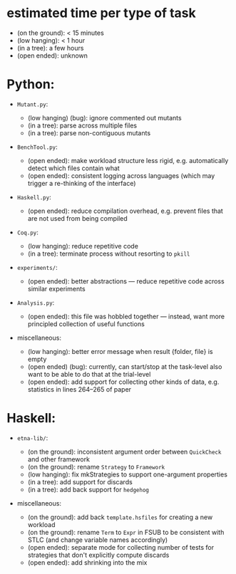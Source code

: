 # estimated time per type of task

- (on the ground): < 15 minutes
- (low hanging): < 1 hour
- (in a tree): a few hours
- (open ended): unknown

# Python:

- `Mutant.py`:

  - (low hanging) (bug):
    ignore commented out mutants
  - (in a tree):
    parse across multiple files
  - (in a tree):
    parse non-contiguous mutants

- `BenchTool.py`:

  - (open ended):
    make workload structure less rigid, e.g.
    automatically detect which files contain what
  - (open ended):
    consistent logging across languages
    (which may trigger a re-thinking of the interface)

- `Haskell.py`:

  - (open ended):
    reduce compilation overhead, e.g.
    prevent files that are not used from being compiled

- `Coq.py`:

  - (low hanging):
    reduce repetitive code
  - (in a tree):
    terminate process without resorting to `pkill`

- `experiments/`:

  - (open ended):
    better abstractions —
    reduce repetitive code across similar experiments

- `Analysis.py`:

  - (open ended):
    this file was hobbled together — instead, want
    more principled collection of useful functions

- miscellaneous:

  - (low hanging):
    better error message when result {folder, file} is empty
  - (open ended) (bug):
    currently, can start/stop at the task-level
    also want to be able to do that at the trial-level
  - (open ended):
    add support for collecting other kinds of data, e.g.
    statistics in lines 264–265 of paper

# Haskell:

- `etna-lib/`:

  - (on the ground):
    inconsistent argument order between `QuickCheck` and other framework
  - (on the ground):
    rename `Strategy` to `Framework`
  - (low hanging):
    fix mkStrategies to support one-argument properties
  - (in a tree):
    add support for discards
  - (in a tree):
    add back support for `hedgehog`

- miscellaneous:

  - (on the ground):
    add back `template.hsfiles` for creating a new workload
  - (on the ground):
    rename `Term` to `Expr` in FSUB to be consistent with STLC
    (and change variable names accordingly)
  - (open ended):
    separate mode for collecting number of tests for
    strategies that don't explicitly compute discards
  - (open ended):
    add shrinking into the mix

